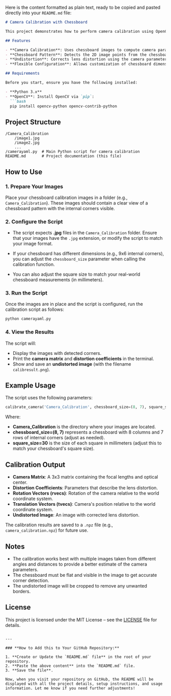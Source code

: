 Here is the content formatted as plain text, ready to be copied and pasted directly into your `README.md` file:

````markdown
# Camera Calibration with Chessboard

This project demonstrates how to perform camera calibration using OpenCV. It uses images of a chessboard pattern to find the intrinsic and extrinsic parameters of the camera, such as the camera matrix and distortion coefficients. The script is flexible and can handle different chessboard sizes and square dimensions.

## Features

- **Camera Calibration**: Uses chessboard images to compute camera parameters.
- **Chessboard Pattern**: Detects the 2D image points from the chessboard corners.
- **Undistortion**: Corrects lens distortion using the camera parameters.
- **Flexible Configuration**: Allows customization of chessboard dimensions, square size, and image folder path.

## Requirements

Before you start, ensure you have the following installed:

- **Python 3.x**
- **OpenCV**: Install OpenCV via `pip`:
  ```bash
  pip install opencv-python opencv-contrib-python
````

## Project Structure

```
/Camera_Calibration
    /image1.jpg
    /image2.jpg
    ...
/camerayaml.py  # Main Python script for camera calibration
README.md       # Project documentation (this file)
```

## How to Use

### 1. **Prepare Your Images**

Place your chessboard calibration images in a folder (e.g., `Camera_Calibration`). These images should contain a clear view of a chessboard pattern with the internal corners visible.

### 2. **Configure the Script**

* The script expects **.jpg** files in the `Camera_Calibration` folder. Ensure that your images have the `.jpg` extension, or modify the script to match your image format.

* If your chessboard has different dimensions (e.g., 9x6 internal corners), you can adjust the `chessboard_size` parameter when calling the calibration function.

* You can also adjust the square size to match your real-world chessboard measurements (in millimeters).

### 3. **Run the Script**

Once the images are in place and the script is configured, run the calibration script as follows:

```bash
python camerayaml.py
```

### 4. **View the Results**

The script will:

* Display the images with detected corners.
* Print the **camera matrix** and **distortion coefficients** in the terminal.
* Show and save an **undistorted image** (with the filename `calibresult.png`).

## Example Usage

The script uses the following parameters:

```python
calibrate_camera('Camera_Calibration', chessboard_size=(8, 7), square_size=30)
```

Where:

* **Camera\_Calibration** is the directory where your images are located.
* **chessboard\_size=(8, 7)** represents a chessboard with 8 columns and 7 rows of internal corners (adjust as needed).
* **square\_size=30** is the size of each square in millimeters (adjust this to match your chessboard's square size).

## Calibration Output

* **Camera Matrix**: A 3x3 matrix containing the focal lengths and optical center.
* **Distortion Coefficients**: Parameters that describe the lens distortion.
* **Rotation Vectors (rvecs)**: Rotation of the camera relative to the world coordinate system.
* **Translation Vectors (tvecs)**: Camera's position relative to the world coordinate system.
* **Undistorted Image**: An image with corrected lens distortion.

The calibration results are saved to a `.npz` file (e.g., `camera_calibration.npz`) for future use.

## Notes

* The calibration works best with multiple images taken from different angles and distances to provide a better estimate of the camera parameters.
* The chessboard must be flat and visible in the image to get accurate corner detection.
* The undistorted image will be cropped to remove any unwanted borders.

## License

This project is licensed under the MIT License – see the [LICENSE](LICENSE) file for details.

```

---

### **How to Add this to Your GitHub Repository:**

1. **Create or Update the `README.md` file** in the root of your repository.
2. **Paste the above content** into the `README.md` file.
3. **Save the file**.

Now, when you visit your repository on GitHub, the README will be displayed with all the project details, setup instructions, and usage information. Let me know if you need further adjustments!
```
